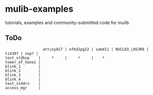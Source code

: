 # mulib-examples
tutorials, examples and community-submitted code for mulib

## ToDo

```
                 attiny817 | efm32pg22 | samd11 | NUCLEO_L053R8 | ti430? | nxp? |
test_stdbsp    |     *     |     *     |    *
tower_of_hanoi |
blink_1        |
blink_2        |
blink_3        |
blink_4        |
test_stddrv    |
access_mgr     |

```

